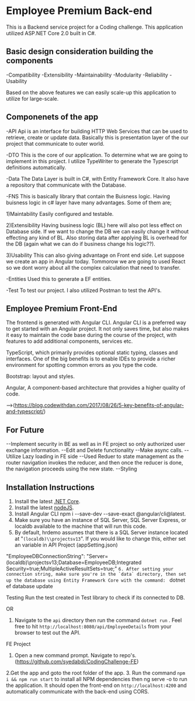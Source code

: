 # Employee Premium Back-end
This is a Backend service project for a Coding challenge. This application utilized ASP.NET Core 2.0 built in C#.

## Basic design consideration building the components

-Compatibility 
-Extensibility 
-Maintainability
-Modularity 
-Reliability 
-Usability 

Based on the above features we can easily scale-up this application to utilize for large-scale.

## Componenets of the app
-API
Api is an interface for building HTTP Web Services that can be used to retrieve, create or update data. Basically this is presentation layer of the our project that communicate to outer world.

-DTO
This is the core of our application. To determine what we are going to implement in this project. I utilize TypeWriter to generate the Typescript definitions automatically.
 
-Data
The Data Layer is built in C#, with Entity Framework Core.
It also have a repository that communicate with the Database.

-FNS
This is basically library that contain the Buisness logic. Having buisness logic in c# layer have many advantages. Some of them are;

1)Maintability
Easily configured and testable.

2)Extensibility
Having business logic (BL) here will also pot less effect on Database side. If we want to change the DB we can easily change it without effecting any kind of BL. Also storing data after applying BL is overhead for the DB (again what we can do if business change his logic??). 

3)Usability 
This can also giving advantage on Front end side. Let suppose we create an app in Angular today. Tommorow we are going to used React so we dont worry about all the complex calculation that need to transfer.

-Entities
Used this to generate a EF entities.

-Test
To test our project. I also utilized Postman to test the API's.
 

## Employee Premium Front-End

The frontend is generated with Angular CLI. Angular CLI is a preferred way to get started with an Angular project. It not only saves time, but also makes it easy to maintain the code base during the course of the project, with features to add additional components, services etc. 
    
TypeScript,
which primarily provides optional static typing, classes and interfaces. One of the big benefits is to enable IDEs to provide a richer environment for spotting common errors as you type the code.

Bootstrap: layout and styles. 


Angular, A component-based architecture that provides a higher quality of code.

-->(https://blog.codewithdan.com/2017/08/26/5-key-benefits-of-angular-and-typescript/)

## For Future
--Implement security in BE as well as in FE project so only authorized user exchange information.
--Edit and Delete functionality
--Make async calls.
--Utilize Lazy loading in FE side
--Used Reduer to state management as the router navigation invokes the reducer, and then once the reducer is done, the navigation proceeds using the new state.
--Styling


## Installation Instructions

1. Install the latest [.NET Core](https://www.microsoft.com/net/learn/get-started).
2. Install the latest [nodeJS](https://nodejs.org).
3. Install Angular CLI 
npm i --save-dev --save-exact @angular/cli@latest.
4. Make sure you have an instance of SQL Server, SQL Server Express, or localdb available to the machine that will run this code.
5. By default, hrdemo assumes that there is a SQL Server instance located at "`(localdb)\\projectsv13`".  If you would like to change this, either set an variable in API Project (appSetting.json)

 "EmployeeDBConnectionString": "Server=(localdb)\\projectsv13;Database=EmployeeDB;Integrated Security=true;MultipleActiveResultSets=true;"
    ```
6. After setting your connection string, make sure you're in the `data` directory, then set up the database using Entity Framework Core with the command: 
    ```
    dotnet ef database update

Testing
Run the test created in Test library to check if its connected to DB.

OR
     
1. Navigate to the `api` directory then run the command `dotnet run` .  Feel free to hit `http://localhost:8080/api/EmployeeDetails` from your browser to test out the API.

FE Project

1. Open a new command prompt.  Navigate to repo's. (https://github.com/syedabdi/CodingChallenge-FE)

2.Get the app and goto the root folder of the app.
3. Run the command `npm i && npm run start` to install all NPM dependencies then ng serve -o to run the application.  It should open the front-end on `http://localhost:4200` and automatically communicate with the back-end using CORS.
